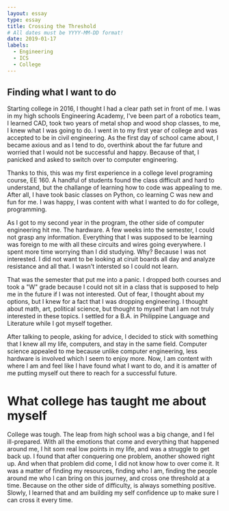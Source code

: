 ```yaml
---
layout: essay
type: essay
title: Crossing the Threshold
# All dates must be YYYY-MM-DD format!
date: 2019-01-17
labels:
  - Engineering
  - ICS
  - College
---
```


## Finding what I want to do

Starting college in 2016, I thought I had a clear path set in front of me. I was in my high schools Engineering Academy, I've been part of a robotics team, I learned CAD, took two years of metal shop and wood shop classes, to me, I knew what I was going to do. I went in to my first year of college and was accepted to be in civil engineering. As the first day of school came about, I became axious and as I tend to do, overthink about the far future and worried that I would not be successful and happy. Because of that, I panicked and asked to switch over to computer engineering.

Thanks to this, this was my first experience in a college level programing course, EE 160. A handful of students found the class difficult and hard to understand, but the challange of learning how to code was appealing to me. After all, I have took basic classes on Python, co learning C was new and fun for me. I was happy, I was content with what I wanted to do for college, programming.

As I got to my second year in the program, the other side of computer engineering hit me. The hardware. A few weeks into the semester, I could not grasp any information. Everything that I was supposed to be learning was foreign to me with all these circuits and wires going everywhere. I spent more time worrying than I did studying. Why? Because I was not interested. I did not want to be looking at ciruit boards all day and analyze resistance and all that. I wasn't intersted so I could not learn. 

That was the semester that put me into a panic. I dropped both courses and took a "W" grade because I could not sit in a class that is supposed to help me in the future if I was not interested. Out of fear, I thought about my options, but I knew for a fact that I was dropping engineering. I thought about math, art, political science, but thought to myself that I am not truly interested in these topics. I settled for a B.A. in Philippine Language and Literature while I got myself together.

After talking to people, asking for advice, I decided to stick with something that I knew all my life, computers, and stay in the same field. Computer science appealed to me because unlike computer engineering, less hardware is involved which I seem to enjoy more. Now, I am content with where I am and feel like I have found what I want to do, and it is amatter of me putting myself out there to reach for a successful future.

# What college has taught me about myself

College was tough. The leap from high school was a big change, and I fel ill-prepared. With all the emotions that come and everything that happened around me, I hit som real low points in my life, and was a struggle to get back up. I found that after conquering one problem, another showed right up. And when that problem did come, I did not know how to over come it. It was a matter of finding my resources, finding who I am, finding the people around me who I can bring on this journey, and cross one threshold at a time. Because on the other side of difficulty, is always something positive. Slowly, I learned that and am building my self confidence up to make sure I can cross it every time.
